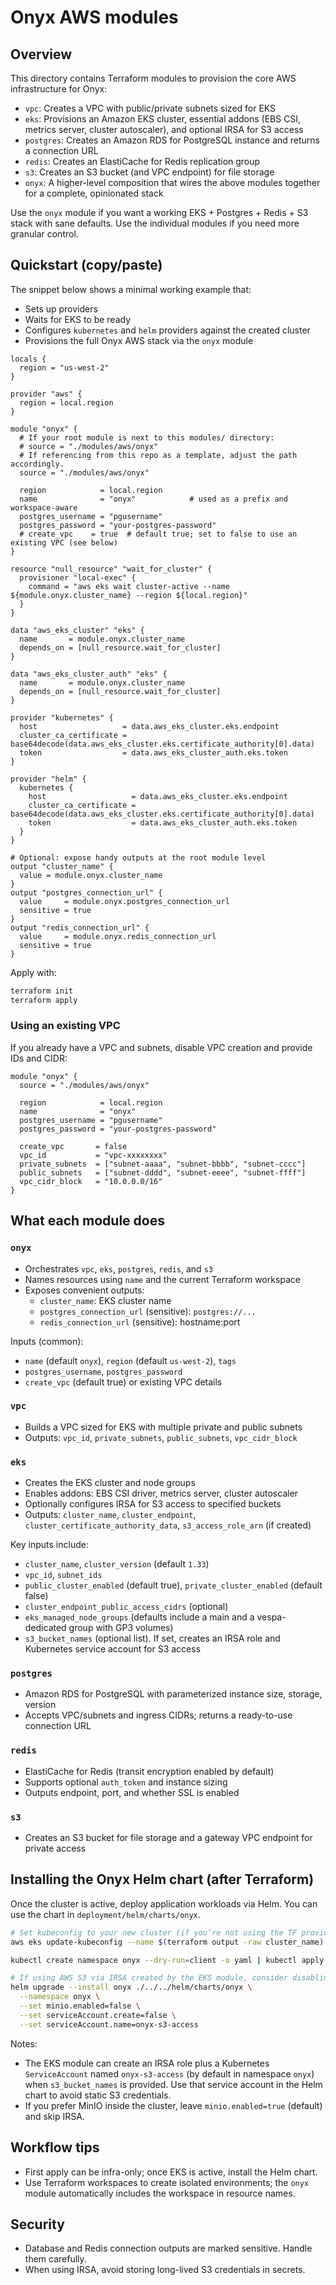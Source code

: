 # Onyx AWS modules

## Overview
This directory contains Terraform modules to provision the core AWS infrastructure for Onyx:

- `vpc`: Creates a VPC with public/private subnets sized for EKS
- `eks`: Provisions an Amazon EKS cluster, essential addons (EBS CSI, metrics server, cluster autoscaler), and optional IRSA for S3 access
- `postgres`: Creates an Amazon RDS for PostgreSQL instance and returns a connection URL
- `redis`: Creates an ElastiCache for Redis replication group
- `s3`: Creates an S3 bucket (and VPC endpoint) for file storage
- `onyx`: A higher-level composition that wires the above modules together for a complete, opinionated stack

Use the `onyx` module if you want a working EKS + Postgres + Redis + S3 stack with sane defaults. Use the individual modules if you need more granular control.

## Quickstart (copy/paste)
The snippet below shows a minimal working example that:
- Sets up providers
- Waits for EKS to be ready
- Configures `kubernetes` and `helm` providers against the created cluster
- Provisions the full Onyx AWS stack via the `onyx` module

```hcl
locals {
  region = "us-west-2"
}

provider "aws" {
  region = local.region
}

module "onyx" {
  # If your root module is next to this modules/ directory:
  # source = "./modules/aws/onyx"
  # If referencing from this repo as a template, adjust the path accordingly.
  source = "./modules/aws/onyx"

  region            = local.region
  name              = "onyx"            # used as a prefix and workspace-aware
  postgres_username = "pgusername"
  postgres_password = "your-postgres-password"
  # create_vpc    = true  # default true; set to false to use an existing VPC (see below)
}

resource "null_resource" "wait_for_cluster" {
  provisioner "local-exec" {
    command = "aws eks wait cluster-active --name ${module.onyx.cluster_name} --region ${local.region}"
  }
}

data "aws_eks_cluster" "eks" {
  name       = module.onyx.cluster_name
  depends_on = [null_resource.wait_for_cluster]
}

data "aws_eks_cluster_auth" "eks" {
  name       = module.onyx.cluster_name
  depends_on = [null_resource.wait_for_cluster]
}

provider "kubernetes" {
  host                   = data.aws_eks_cluster.eks.endpoint
  cluster_ca_certificate = base64decode(data.aws_eks_cluster.eks.certificate_authority[0].data)
  token                  = data.aws_eks_cluster_auth.eks.token
}

provider "helm" {
  kubernetes {
    host                   = data.aws_eks_cluster.eks.endpoint
    cluster_ca_certificate = base64decode(data.aws_eks_cluster.eks.certificate_authority[0].data)
    token                  = data.aws_eks_cluster_auth.eks.token
  }
}

# Optional: expose handy outputs at the root module level
output "cluster_name" {
  value = module.onyx.cluster_name
}
output "postgres_connection_url" {
  value     = module.onyx.postgres_connection_url
  sensitive = true
}
output "redis_connection_url" {
  value     = module.onyx.redis_connection_url
  sensitive = true
}
```

Apply with:

```bash
terraform init
terraform apply
```

### Using an existing VPC
If you already have a VPC and subnets, disable VPC creation and provide IDs and CIDR:

```hcl
module "onyx" {
  source = "./modules/aws/onyx"

  region            = local.region
  name              = "onyx"
  postgres_username = "pgusername"
  postgres_password = "your-postgres-password"

  create_vpc       = false
  vpc_id           = "vpc-xxxxxxxx"
  private_subnets  = ["subnet-aaaa", "subnet-bbbb", "subnet-cccc"]
  public_subnets   = ["subnet-dddd", "subnet-eeee", "subnet-ffff"]
  vpc_cidr_block   = "10.0.0.0/16"
}
```

## What each module does

### `onyx`
- Orchestrates `vpc`, `eks`, `postgres`, `redis`, and `s3`
- Names resources using `name` and the current Terraform workspace
- Exposes convenient outputs:
  - `cluster_name`: EKS cluster name
  - `postgres_connection_url` (sensitive): `postgres://...`
  - `redis_connection_url` (sensitive): hostname:port

Inputs (common):
- `name` (default `onyx`), `region` (default `us-west-2`), `tags`
- `postgres_username`, `postgres_password`
- `create_vpc` (default true) or existing VPC details

### `vpc`
- Builds a VPC sized for EKS with multiple private and public subnets
- Outputs: `vpc_id`, `private_subnets`, `public_subnets`, `vpc_cidr_block`

### `eks`
- Creates the EKS cluster and node groups
- Enables addons: EBS CSI driver, metrics server, cluster autoscaler
- Optionally configures IRSA for S3 access to specified buckets
- Outputs: `cluster_name`, `cluster_endpoint`, `cluster_certificate_authority_data`, `s3_access_role_arn` (if created)

Key inputs include:
- `cluster_name`, `cluster_version` (default `1.33`)
- `vpc_id`, `subnet_ids`
- `public_cluster_enabled` (default true), `private_cluster_enabled` (default false)
- `cluster_endpoint_public_access_cidrs` (optional)
- `eks_managed_node_groups` (defaults include a main and a vespa-dedicated group with GP3 volumes)
- `s3_bucket_names` (optional list). If set, creates an IRSA role and Kubernetes service account for S3 access

### `postgres`
- Amazon RDS for PostgreSQL with parameterized instance size, storage, version
- Accepts VPC/subnets and ingress CIDRs; returns a ready-to-use connection URL

### `redis`
- ElastiCache for Redis (transit encryption enabled by default)
- Supports optional `auth_token` and instance sizing
- Outputs endpoint, port, and whether SSL is enabled

### `s3`
- Creates an S3 bucket for file storage and a gateway VPC endpoint for private access

## Installing the Onyx Helm chart (after Terraform)
Once the cluster is active, deploy application workloads via Helm. You can use the chart in `deployment/helm/charts/onyx`.

```bash
# Set kubeconfig to your new cluster (if you’re not using the TF providers for kubernetes/helm)
aws eks update-kubeconfig --name $(terraform output -raw cluster_name) --region ${AWS_REGION:-us-west-2}

kubectl create namespace onyx --dry-run=client -o yaml | kubectl apply -f -

# If using AWS S3 via IRSA created by the EKS module, consider disabling MinIO
helm upgrade --install onyx ./../../helm/charts/onyx \
  --namespace onyx \
  --set minio.enabled=false \
  --set serviceAccount.create=false \
  --set serviceAccount.name=onyx-s3-access
```

Notes:
- The EKS module can create an IRSA role plus a Kubernetes `ServiceAccount` named `onyx-s3-access` (by default in namespace `onyx`) when `s3_bucket_names` is provided. Use that service account in the Helm chart to avoid static S3 credentials.
- If you prefer MinIO inside the cluster, leave `minio.enabled=true` (default) and skip IRSA.

## Workflow tips
- First apply can be infra-only; once EKS is active, install the Helm chart.
- Use Terraform workspaces to create isolated environments; the `onyx` module automatically includes the workspace in resource names.

## Security
- Database and Redis connection outputs are marked sensitive. Handle them carefully.
- When using IRSA, avoid storing long-lived S3 credentials in secrets.
